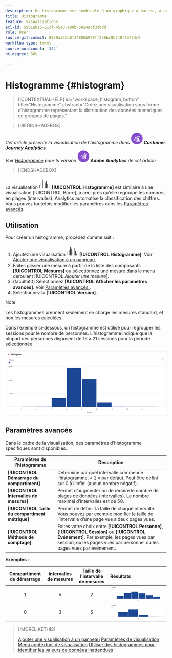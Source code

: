 ```yaml
---
description: Un histogramme est semblable à un graphique à barres, à ceci près qu’il regroupe les chiffres par classes (intervalles).
title: Histogramme
feature: Visualizations
exl-id: 5901eb15-51cf-45a0-a80b-5824adf33bdd
role: User
source-git-commit: 0859a35bb0f34800b970ff256bc9b740ffe424c9
workflow-type: tm+mt
source-wordcount: '344'
ht-degree: 36%

---
```


# Histogramme {#histogram}

<!-- markdownlint-disable MD034 -->

>[!CONTEXTUALHELP]
>id="workspace_histogram_button"
>title="Histogramme"
>abstract="Créez une visualisation sous forme d’histogramme représentant la distribution des données numériques en groupes de plages."

<!-- markdownlint-enable MD034 -->


>[!BEGINSHADEBOX]

_Cet article présente la visualisation de l’histogramme dans_ ![CustomerJourneyAnalytics](/help/assets/icons/CustomerJourneyAnalytics.svg) _**Customer Journey Analytics**._<br/>_Voir [Histogramme](https://experienceleague.adobe.com/en/docs/analytics/analyze/analysis-workspace/visualizations/histogram) pour la version_ ![AdobeAnalytics](/help/assets/icons/AdobeAnalytics.svg) _**Adobe Analytics** de cet article._

>[!ENDSHADEBOX]


La visualisation ![Histogramme](/help/assets/icons/Histogram.svg) **[!UICONTROL Histogramme]** est similaire à une visualisation [!UICONTROL Barre], à ceci près qu’elle regroupe les nombres en plages (intervalles). Analytics automatise la classification des chiffres. Vous pouvez toutefois modifier les paramètres dans les [Paramètres avancés](#advanced-settings).

## Utilisation

Pour créer un histogramme, procédez comme suit :

1. Ajoutez une visualisation ![Histogramme](/help/assets/icons/Histogram.svg) **[!UICONTROL Histogramme]**. Voir [Ajouter une visualisation à un panneau](freeform-analysis-visualizations.md#add-visualizations-to-a-panel).
1. Faites glisser une mesure à partir de la liste des composants **[!UICONTROL Mesures]** ou sélectionnez une mesure dans le menu déroulant [!UICONTROL *Ajouter une mesure*].
1. (facultatif) Sélectionnez **[!UICONTROL Afficher les paramètres avancés]**. Voir [ Paramètres avancés ](#advanced-settings).
1. Sélectionnez la **[!UICONTROL Version]**.

>[!NOTE]
>
>Les histogrammes prennent seulement en charge les mesures standard, et non les mesures calculées.

Dans l’exemple ci-dessous, un histogramme est utilisé pour regrouper les sessions pour le nombre de personnes. L’histogramme indique que la plupart des personnes disposent de 16 à 21 sessions pour la période sélectionnée.

![Histogramme](assets/histogram.png)

## Paramètres avancés

Dans le cadre de la visualisation, des paramètres d’histogramme spécifiques sont disponibles.

| Paramètres de l’histogramme | Description |
|---|---|
| **[!UICONTROL Démarrage du compartiment]** | Détermine par quel intervalle commence l’histogramme. « 1 » par défaut. Peut être défini sur 0 à l’infini (aucun nombre négatif). |
| **[!UICONTROL Intervalles de mesures]** | Permet d’augmenter ou de réduire le nombre de plages de données (intervalles). Le nombre maximal d’intervalles est de 50. |
| **[!UICONTROL Taille du compartiment métrique]** | Permet de définir la taille de chaque intervalle. Vous pouvez par exemple modifier la taille de l’intervalle d’une page vue à deux pages vues. |
| **[!UICONTROL Méthode de comptage]** | Faites votre choix entre **[!UICONTROL Personne]**, **[!UICONTROL Session]** ou **[!UICONTROL Événement]**. Par exemple, les pages vues par session, ou les pages vues par personne, ou les pages vues par événement. |

<!--Russ or Meike - Check Hit Type link above. -->

**Exemples** :

| Compartiment de démarrage | Intervalles de mesures | Taille de l’intervalle de mesures | Résultats |
|:----:|:--:|:--:|:--|
| 1 | 5 | 2 | ![Histogramme, compartiment de départ 1, compartiments de mesures 5, compartiment de mesures 2](assets/histogram-1-5-2.png) |
| 0 | 3 | 5 | ![Histogramme, compartiment de départ 0, compartiments de mesures 3, compartiment de mesures taille 5](assets/histogram-0-3-5.png) |

>[!MORELIKETHIS]
>
>[Ajouter une visualisation à un panneau](/help/analysis-workspace/visualizations/freeform-analysis-visualizations.md#add-visualizations-to-a-panel)
>[Paramètres de visualisation ](/help/analysis-workspace/visualizations/freeform-analysis-visualizations.md#settings)
>[Menu contextuel de visualisation](/help/analysis-workspace/visualizations/freeform-analysis-visualizations.md#context-menu)
>[Utiliser des histogrammes pour identifier les valeurs de données inattendues](https://experienceleaguecommunities.adobe.com/t5/adobe-analytics-blogs/using-histograms-to-identify-unexpected-data-values/ba-p/596168)

